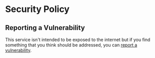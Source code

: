 # Security Policy

## Reporting a Vulnerability

This service isn't intended to be exposed to the internet but if you find something that you think should be addressed, you can [report a vulnerability](https://github.com/qx6ghqkz/gallery-dl-server/security/advisories/new).
